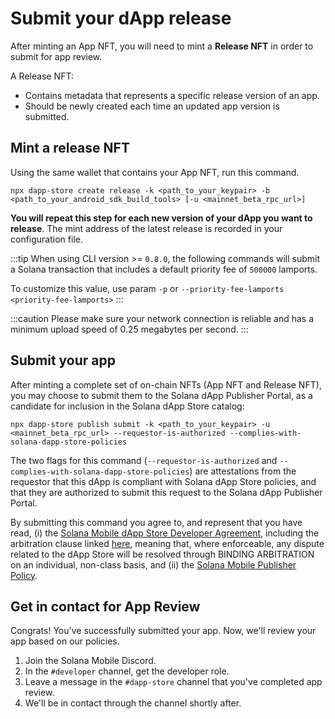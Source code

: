 # Submit your dApp release

After minting an App NFT, you will need to mint a **Release NFT** in order to submit for app review.

A Release NFT:

- Contains metadata that represents a specific release version of an app.
- Should be newly created each time an updated app version is submitted.

## Mint a release NFT

Using the same wallet that contains your App NFT, run this command.

```shell
npx dapp-store create release -k <path_to_your_keypair> -b <path_to_your_android_sdk_build_tools> [-u <mainnet_beta_rpc_url>]
```

**You will repeat this step for each new version of your dApp you want to release**. The mint address of the latest release is recorded in your configuration file.

:::tip
When using CLI version >= `0.8.0`, the following commands will submit a Solana transaction that includes a default priority fee of `500000` lamports.

To customize this value, use param `-p` or `--priority-fee-lamports <priority-fee-lamports>`
:::

:::caution
Please make sure your network connection is reliable and has a minimum upload speed of 0.25 megabytes per second.
:::

## Submit your app

After minting a complete set of on-chain NFTs (App NFT and Release NFT), you may choose to submit them to the Solana dApp Publisher Portal, as a candidate for inclusion in the Solana dApp Store catalog:

```shell
npx dapp-store publish submit -k <path_to_your_keypair> -u <mainnet_beta_rpc_url> --requestor-is-authorized --complies-with-solana-dapp-store-policies
```

The two flags for this command (`--requestor-is-authorized` and `--complies-with-solana-dapp-store-policies`) are attestations from the requestor that this dApp is compliant with Solana dApp Store policies, and that they are authorized to submit this request to the Solana dApp Publisher Portal.

By submitting this command  you agree to, and represent that you have read, (i) the [Solana Mobile dApp Store Developer Agreement](https://docs.solanamobile.com/dapp-publishing/agreement), including the arbitration clause linked [here](https://docs.solanamobile.com/dapp-publishing/agreement#:~:text=force%20and%20effect.-,16.6.%20Arbitration.,-The%20parties%20agree), meaning that, where enforceable, any dispute related to the dApp Store will be resolved through BINDING ARBITRATION on an individual, non-class basis, and (ii) the [Solana Mobile Publisher Policy](https://docs.solanamobile.com/dapp-publishing/publisher-policy).

## Get in contact for App Review

Congrats! You've successfully submitted your app. Now, we'll review your app based on our policies.

 1. Join the Solana Mobile Discord.
 2. In the `#developer` channel, get the developer role.
 3. Leave a message in the `#dapp-store` channel that you've completed app review.
 4. We'll be in contact through the channel shortly after.


